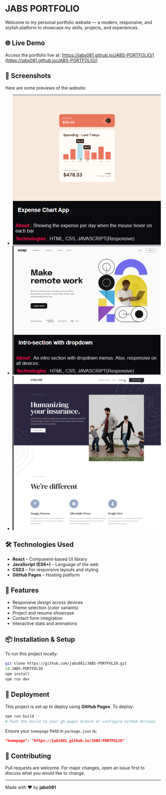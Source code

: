 # JABS PORTFOLIO

Welcome to my personal portfolio website — a modern, responsive, and stylish platform to showcase my skills, projects, and experiences.

## 🌐 Live Demo

Access the portfolio live at: [https://jabs081.github.io/JABS-PORTFOLIO/](https://jabs081.github.io/JABS-PORTFOLIO/)

## 📸 Screenshots

Here are some previews of the website:

- ![Project 1](project-1.jpeg)
- ![Project 2](project-2.jpeg)
- ![Project 3](project-3.jpeg)

## 🛠️ Technologies Used

- **React** – Component-based UI library
- **JavaScript (ES6+)** – Language of the web
- **CSS3** – For responsive layouts and styling
- **GitHub Pages** – Hosting platform

## 🚀 Features

- Responsive design across devices
- Theme selection (color variants)
- Project and resume showcase
- Contact form integration
- Interactive stats and animations

## 📦 Installation & Setup

To run this project locally:

```bash
git clone https://github.com/jabs081/JABS-PORTFOLIO.git
cd JABS-PORTFOLIO
npm install
npm run dev
```

## 🚢 Deployment

This project is set up to deploy using **GitHub Pages**. To deploy:

```bash
npm run build
# Push the build to your gh-pages branch or configure GitHub Actions
```

Ensure your `homepage` field in `package.json` is:

```json
"homepage": "https://jabs081.github.io/JABS-PORTFOLIO"
```

## 👥 Contributing

Pull requests are welcome. For major changes, open an issue first to discuss what you would like to change.

---

Made with ❤️ by **jabs081**
